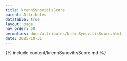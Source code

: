 ```yaml
---
title: krennSynovitisScore
parent: Attributes
datatable: true
layout: page
nav_order: 50
permalink: docs/attributes/krennSynovitisScore.html
date: 2025-10-31
---
```

{% include content/krennSynovitisScore.md %}
